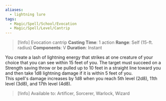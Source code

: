 ```yaml
---
aliases:
  - lightning lure
tags:
  - Magic/Spell/School/Evocation
  - Magic/Spell/Level/Cantrip
---
```

>[!info]
>Evocation cantrip
>**Casting Time**: 1 action
>**Range**: Self (15-ft. radius)
>**Components**: V
>**Duration**: Instant

You create a lash of lightning energy that strikes at one creature of your choice that you can see within 15 feet of you. The target must succeed on a Strength saving throw or be pulled up to 10 feet in a straight line toward you and then take 1d8 lightning damage if it is within 5 feet of you.<br>
This spell's damage increases by 1d8 when you reach 5th level (2d8), 11th level (3d8), and 17th level (4d8).<br>
>[!info] Available to:
>Artificer, Sorcerer, Warlock, Wizard